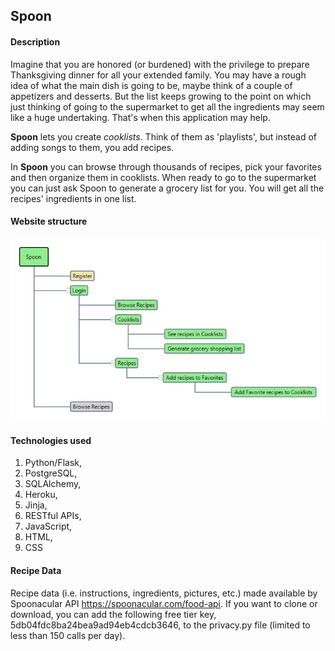 ## Spoon



#### Description

Imagine that you are honored (or burdened) with the privilege to prepare Thanksgiving dinner for all your extended family. You may have a rough idea of what the main dish is going to be, maybe think of a couple of appetizers and desserts. But the list keeps growing to the point on which just thinking of going to the supermarket to get all the ingredients may seem like a huge undertaking.  That's when this application may help.

**Spoon** lets you create *cooklists*. Think of them as 'playlists', but instead of adding songs to them, you add recipes.

In **Spoon** you can browse through thousands of recipes, pick your favorites and then organize them in cooklists. When ready to go to the supermarket you can just ask Spoon to generate a grocery list for you. You will get all the recipes' ingredients in one list.

#### Website structure
![Spoon diagram](spoon_diagram.jpg)


#### Technologies used

1. Python/Flask, 
2. PostgreSQL, 
3. SQLAlchemy, 
4. Heroku, 
5. Jinja, 
6. RESTful APIs, 
7. JavaScript, 
8. HTML, 
9. CSS



#### Recipe Data

Recipe data (i.e. instructions, ingredients, pictures, etc.) made available by Spoonacular API <https://spoonacular.com/food-api>. If you want to clone or download, you can add the following free tier key, 5db04fdc8ba24bea9ad94eb4cdcb3646, to the privacy.py file (limited to less than 150 calls per day). 

